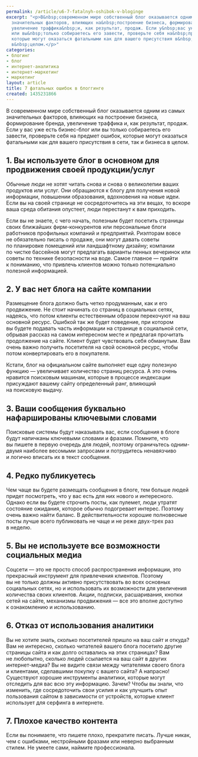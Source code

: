 ```yaml
---
permalink: /article/u6-7-fatalnyh-oshibok-v-bloginge
excerpt: "<p>В&nbsp;современном мире собственный блог оказывается одним из&nbsp;самых
  значительных факторов, влияющих на&nbsp;построение бизнеса, формирование бренда,
  увеличение траффика&nbsp;и, как результат, продаж. Если у&nbsp;вас уже есть бизнес-блог
  или вы&nbsp;только собираетесь его завести, проверьте себя на&nbsp;предмет ошибок,
  которые могут оказаться фатальными как для вашего присутствия в&nbsp;сети, так и&nbsp;бизнеса
  в&nbsp;целом.</p>"
categories:
- блогинг
- блог
- интернет-аналитика
- интернет-маркетинг
- маркетинг
layout: article
title: 7 фатальных ошибок в блоггинге
created: 1435231866
---
```

<p>В&nbsp;современном мире собственный блог оказывается одним из&nbsp;самых значительных факторов, влияющих на&nbsp;построение бизнеса, формирование бренда, увеличение траффика&nbsp;и, как результат, продаж. Если у&nbsp;вас уже есть бизнес-блог или вы&nbsp;только собираетесь его завести, проверьте себя на&nbsp;предмет ошибок, которые могут оказаться фатальными как для вашего присутствия в&nbsp;сети, так и&nbsp;бизнеса в&nbsp;целом.</p>
<h2>1. Вы&nbsp;используете блог в&nbsp;основном для продвижения своей продукции/услуг</h2>
<p>Обычные люди не&nbsp;хотят читать снова и&nbsp;снова о&nbsp;великолепии ваших продуктов или услуг. Они обращаются к&nbsp;блогу для получения новой информации, повышении образования, вдохновения на&nbsp;новые идеи. Если вы&nbsp;на&nbsp;своей странице не&nbsp;сосредоточитесь на&nbsp;эти вещах, то&nbsp;вскоре ваша среда обитания опустеет, люди перестанут к&nbsp;вам приходить.</p>
<p>Если вы&nbsp;не&nbsp;знаете, с&nbsp;чего начать, полезным будет посетить страницы своих ближайших фирм-конкурентов или персональные блоги работников профильных компаний и&nbsp;предприятий. Риэлторам вовсе не&nbsp;обязательно писать о&nbsp;продаже, они могут давать советы по&nbsp;планировке помещений или ландшафтному дизайну; компании по&nbsp;чистке бассейнов могут предлагать варианты пенных вечеринок или советы по&nbsp;технике безопасности на&nbsp;воде. Самое главное&nbsp;— прийти к&nbsp;пониманию, что привлечь клиентов можно только потенциально полезной информацией.</p>
<h2>2. У&nbsp;вас нет блога на&nbsp;сайте компании</h2>
<p>Размещение блога должно быть четко продуманным, как и&nbsp;его продвижение. Не&nbsp;стоит начинать со&nbsp;страниц в&nbsp;социальных сетях, надеясь, что потом клиенты естественным образом перекочуют на&nbsp;ваш основной ресурс. Ошибкой так&nbsp;же будет поведение, при котором вы&nbsp;будете подавать часть информации на&nbsp;странице в&nbsp;социальной сети, обрывая рассказ на&nbsp;самом интересном месте и&nbsp;предлагая прочитать продолжение на&nbsp;сайте. Клиент будет чувствовать себя обманутым. Вам очень важно получить посетителя на&nbsp;свой основной ресурс, чтобы потом конвертировать его в&nbsp;покупателя. </p>
<p>Кстати, блог на&nbsp;официальном сайте выполняет еще одну полезную функцию&nbsp;— увеличивает количество страниц ресурса. А&nbsp;это очень нравится поисковым машинам, которые в&nbsp;процессе индексации присуждают вашему сайту определенный ранг, влияющий на&nbsp;поисковую выдачу.</p>
<h2>3. Ваши сообщения буквально нафаршированы ключевыми словами</h2>
<p>Поисковые системы будут наказывать вас, если сообщения в&nbsp;блоге будут напичканы ключевыми словами и&nbsp;фразами. Помните, что вы&nbsp;пишете в&nbsp;первую очередь для людей, поэтому ограничьтесь одним-двумя наиболее весомыми запросами и&nbsp;потрудитесь ненавязчиво и&nbsp;логично вписать их&nbsp;в&nbsp;текст сообщения.</p>
<h2>4. Редко публикуетесь</h2>
<p>Чем чаще вы&nbsp;будете размещать сообщения в&nbsp;блоге, тем больше людей придет посмотреть, что у&nbsp;вас есть для них нового и&nbsp;интересного. Однако если вы&nbsp;будете строчить посты, как пулемет, люди утратят состояние ожидания, которое обычно подогревает интерес. Поэтому очень важно найти баланс. В&nbsp;действительности хорошие полновесные посты лучше всего публиковать не&nbsp;чаще и&nbsp;не&nbsp;реже двух-трех раз в&nbsp;неделю. </p>
<h2>5. Вы&nbsp;не&nbsp;используете все возможности социальных медиа</h2>
<p>Соцсети&nbsp;— это не&nbsp;просто способ распространения информации, это прекрасный инструмент для привлечения клиентов. Поэтому вы&nbsp;не&nbsp;только должны активно присутствовать во&nbsp;всех основных социальных сетях, но&nbsp;и&nbsp;использовать их&nbsp;возможности для увеличения количества своих клиентов. Акции, подписки, расшаривания, кнопки сетей на&nbsp;сайте, механизмы продвижения&nbsp;— все это вполне доступно к&nbsp;ознакомлению и&nbsp;использованию.</p>
<h2>6. Отказ от&nbsp;использования аналитики</h2>
<p>Вы&nbsp;не&nbsp;хотите знать, сколько посетителей пришло на&nbsp;ваш сайт и&nbsp;откуда? Вам не&nbsp;интересно, сколько читателей вашего блога посетило другие страницы сайта и&nbsp;как долго оставались на&nbsp;этих страницах? Вам не&nbsp;любопытно, сколько людей ссылается на&nbsp;ваш сайт в&nbsp;других интернет-медиа? Вы&nbsp;не&nbsp;видите связи между читателями своего блога и&nbsp;клиентами, сделавшими покупку с&nbsp;вашего сайта? А&nbsp;напрасно! Существуют хорошие инструменты аналитики, которые могут отследить для вас всю эту информацию. Зачем? Чтобы вы&nbsp;знали, что изменить, где сосредоточить свои усилия и&nbsp;как улучшить опыт пользования сайтом в&nbsp;зависимости от&nbsp;устройств, которые клиент использует для серфинга в&nbsp;интернете.</p>
<h2>7. Плохое качество контента</h2>
<p>Если вы&nbsp;понимаете, что пишете плохо, прекратите писать. Лучше никак, чем с&nbsp;ошибками, нестройными фразами или неверно выбранным стилем. Не&nbsp;умеете сами, наймите профессионала. </p>
